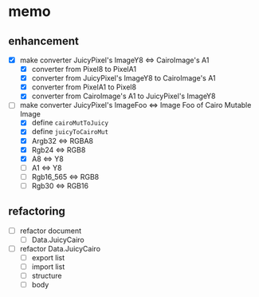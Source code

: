 memo
====

enhancement
-----------

* [x] make converter JuicyPixel's ImageY8 <=> CairoImage's A1
	+ [x] converter from Pixel8 to PixelA1
	+ [x] converter from JuicyPixel's ImageY8 to CairoImage's A1
	+ [x] converter from PixelA1 to Pixel8
	+ [x] converter from CairoImage's A1 to JuicyPixel's ImageY8
* [ ] make converter JuicyPixel's ImageFoo <=> Image Foo of Cairo Mutable Image
	+ [x] define `cairoMutToJuicy`
	+ [x] define `juicyToCairoMut`
	+ [x] Argb32 <=> RGBA8
	+ [x] Rgb24 <=> RGB8
	+ [x] A8 <=> Y8
	+ [ ] A1 <=> Y8
	+ [ ] Rgb16\_565 <=> RGB8
	+ [ ] Rgb30 <=> RGB16

refactoring
-----------

* [ ] refactor document
	+ [ ] Data.JuicyCairo
* [ ] refactor Data.JuicyCairo
	+ [ ] export list
	+ [ ] import list
	+ [ ] structure
	+ [ ] body
